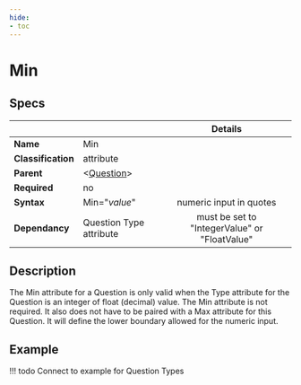 ```yaml
---
hide:
- toc
---
```

<!-- let javascript handle toc on left sidebar -->
# Min

## Specs

| ||Details|
|---|---|:---:|
| **Name** | Min ||
| **Classification** | attribute ||
| **Parent** | <[Question](index.md)\> ||
| **Required** | no ||
| **Syntax** | Min="*value*" | numeric input in quotes |
| **Dependancy** | Question Type attribute | must be set to "IntegerValue" or "FloatValue" |

## Description

The Min attribute for a Question is only valid when the Type attribute for the Question is an integer of float (decimal) value.
The Min attribute is not required. It also does not have to be paired with a Max attribute for this Question.
It will define the lower boundary allowed for the numeric input.

## Example

!!! todo
    Connect to example for Question Types
